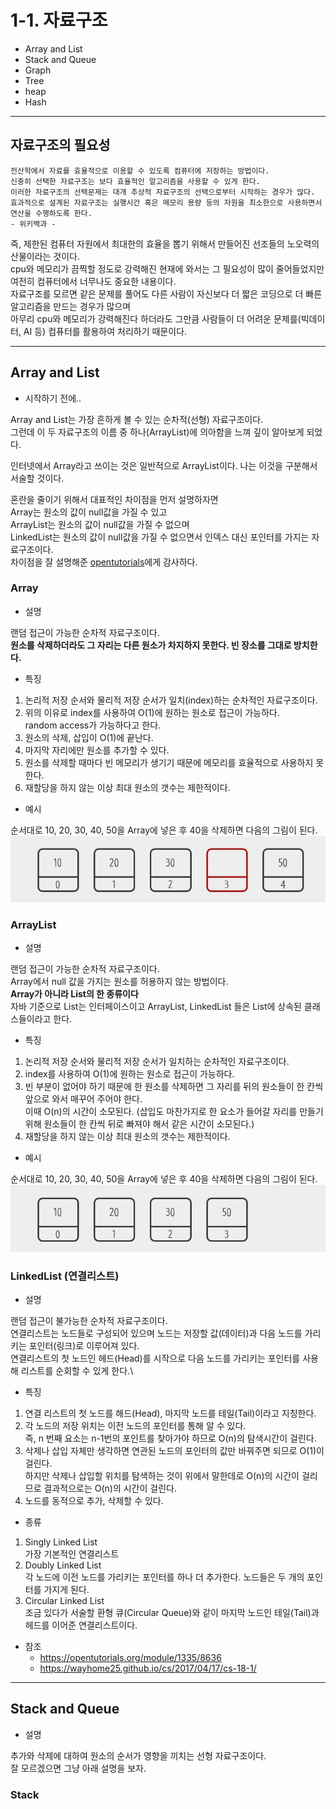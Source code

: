 # 1-1. 자료구조
+ Array and List
+ Stack and Queue
+ Graph
+ Tree
+ heap
+ Hash

*****

## 자료구조의 필요성

    전산학에서 자료를 효율적으로 이용할 수 있도록 컴퓨터에 저장하는 방법이다. 
    신중히 선택한 자료구조는 보다 효율적인 알고리즘을 사용할 수 있게 한다. 
    이러한 자료구조의 선택문제는 대개 추상적 자료구조의 선택으로부터 시작하는 경우가 많다. 
    효과적으로 설계된 자료구조는 실행시간 혹은 메모리 용량 등의 자원을 최소한으로 사용하면서 연산을 수행하도록 한다. 
    - 위키백과 -

즉, 제한된 컴퓨터 자원에서 최대한의 효율을 뽑기 위해서 만들어진 선조들의 노오력의 산물이라는 것이다.\
cpu와 메모리가 끔찍할 정도로 강력해진 현재에 와서는 그 필요성이 많이 줄어들었지만 여전히 컴퓨터에서 너무나도 중요한 내용이다.\
자료구조를 모르면 같은 문제를 풀어도 다른 사람이 자신보다 더 짧은 코딩으로 더 빠른 알고리즘을 만드는 경우가 많으며\
아무리 cpu와 메모리가 강력해진다 하더라도 그만큼 사람들이 더 어려운 문제를(빅데이터, AI 등) 컴퓨터를 활용하여 처리하기 때문이다.

*****

## Array and List

+ 시작하기 전에..

Array and List는 가장 흔하게 볼 수 있는 순차적(선형) 자료구조이다. \
그런데 이 두 자료구조의 이름 중 하나(ArrayList)에 의아함을 느껴 깊이 알아보게 되었다.

인터넷에서 Array라고 쓰이는 것은 일반적으로 ArrayList이다. 나는 이것을 구분해서 서술할 것이다.

혼란을 줄이기 위해서 대표적인 차이점을 먼저 설명하자면\
Array는 원소의 값이 null값을 가질 수 있고\
ArrayList는 원소의 값이 null값을 가질 수 없으며\
LinkedList는 원소의 값이 null값을 가질 수 없으면서 인덱스 대신 포인터를 가지는 자료구조이다.\
차이점을 잘 설명해준 [opentutorials](https://opentutorials.org/module/1335/8636)에게 감사하다.

### Array

+ 설명

랜덤 접근이 가능한 순차적 자료구조이다.\
**원소를 삭제하더라도 그 자리는 다른 원소가 차지하지 못한다. 빈 장소를 그대로 방치한다.**

+ 특징

1. 논리적 저장 순서와 물리적 저장 순서가 일치(index)하는 순차적인 자료구조이다. 
2. 위의 이유로 index를 사용하여 O(1)에 원하는 원소로 접근이 가능하다. \
  random access가 가능하다고 한다.
3. 원소의 삭제, 삽입이 O(1)에 끝난다.
4. 마지막 자리에만 원소를 추가할 수 있다.
5. 원소를 삭제할 때마다 빈 메모리가 생기기 때문에 메모리를 효율적으로 사용하지 못 한다.
6. 재할당을 하지 않는 이상 최대 원소의 갯수는 제한적이다.

+ 예시

순서대로 10, 20, 30, 40, 50을 Array에 넣은 후 40을 삭제하면 다음의 그림이 된다.
![Array1](../image/1.1%20Array1.jpg)

### ArrayList

+ 설명

랜덤 접근이 가능한 순차적 자료구조이다.\
Array에서 null 값을 가지는 원소를 허용하지 않는 방법이다.\
**Array가 아니라 List의 한 종류이다**\
자바 기준으로 List는 인터페이스이고 ArrayList, LinkedList 들은 List에 상속된 클래스들이라고 한다.

+ 특징 

1. 논리적 저장 순서와 물리적 저장 순서가 일치하는 순차적인 자료구조이다. 
2. index를 사용하여 O(1)에 원하는 원소로 접근이 가능하다. 
3. 빈 부분이 없어야 하기 때문에 한 원소를 삭제하면 그 자리를 뒤의 원소들이 한 칸씩 앞으로 와서 매꾸어 주어야 한다. \
  이때 O(n)의 시간이 소모된다. (삽입도 마찬가지로 한 요소가 들어갈 자리를 만들기 위해 원소들이 한 칸씩 뒤로 빠져야 해서 같은 시간이 소모된다.)
2. 재할당을 하지 않는 이상 최대 원소의 갯수는 제한적이다.

+ 예시

순서대로 10, 20, 30, 40, 50을 Array에 넣은 후 40을 삭제하면 다음의 그림이 된다.
![ArrayList1](../image/1.1%20ArrayList1.png)

### LinkedList (연결리스트)

+ 설명

랜덤 접근이 불가능한 순차적 자료구조이다.\
연결리스트는 노드들로 구성되어 있으며 노드는 저장할 값(데이터)과 다음 노드를 가리키는 포인터(링크)로 이루어져 있다.\
연결리스트의 첫 노드인 헤드(Head)를 시작으로 다음 노드를 가리키는 포인터를 사용해 리스트를 순회할 수 있게 한다.\

+ 특징

1. 연결 리스트의 첫 노드를 해드(Head), 마지막 노드를 테일(Tail)이라고 지칭한다.
2. 각 노드의 저장 위치는 이전 노드의 포인터를 통해 알 수 있다.\
  즉, n 번째 요소는 n-1번의 포인트를 찾아가야 하므로 O(n)의 탐색시간이 걸린다.
3. 삭제나 삽입 자체만 생각하면 연관된 노드의 포인터의 값만 바꿔주면 되므로 O(1)이 걸린다.\
  하지만 삭제나 삽입할 위치를 탐색하는 것이 위에서 말한데로 O(n)의 시간이 걸리므로 결과적으로는 O(n)의 시간이 걸린다.
4. 노드를 동적으로 추가, 삭제할 수 있다.

+ 종류
1. Singly Linked List\
가장 기본적인 연결리스트
2. Doubly Linked List\
각 노드에 이전 노드를 가리키는 포인터를 하나 더 추가한다. 노드들은 두 개의 포인터를 가지게 된다.
3. Circular Linked List\
조금 있다가 서술할 환형 큐(Circular Queue)와 같이 마지막 노드인 테일(Tail)과 헤드를 이어준 연결리스트이다.

+ 참조
  + https://opentutorials.org/module/1335/8636
  + https://wayhome25.github.io/cs/2017/04/17/cs-18-1/
  
*****

## Stack and Queue

+ 설명

추가와 삭제에 대하여 원소의 순서가 영향을 끼치는 선형 자료구조이다.\
잘 모르겠으면 그냥 아래 설명을 보자.

### Stack

